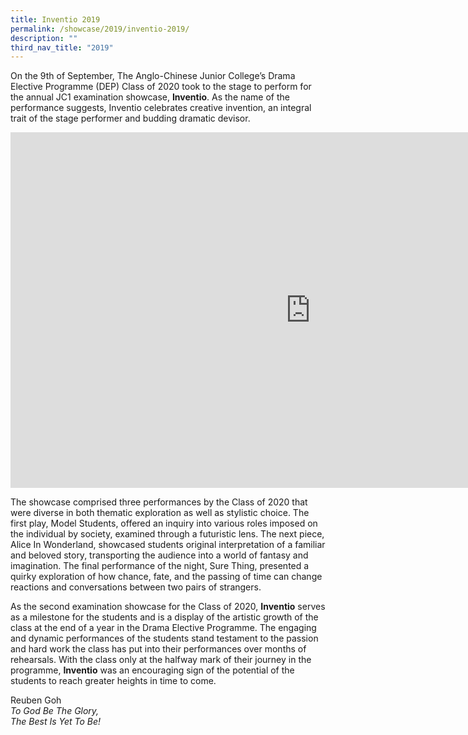```yaml
---
title: Inventio 2019
permalink: /showcase/2019/inventio-2019/
description: ""
third_nav_title: "2019"
---
```

On the 9th of September, The Anglo-Chinese Junior College’s Drama Elective Programme (DEP) Class of 2020 took to the stage to perform for the annual JC1 examination showcase,&nbsp;**Inventio**. As the name of the performance suggests, Inventio celebrates creative invention, an integral trait of the stage performer and budding dramatic devisor.

<iframe allowfullscreen="true" height="569" width="960" frameborder="0" src="https://docs.google.com/presentation/d/e/2PACX-1vQj_oH8CngXnX7V7Q62_s2AHlwnNgUDJsAhzH-bGU2WLtiRzXPhxGUd09uDiPN7IydtIw8yGgoWNL62/embed?start=false&amp;loop=false&amp;delayms=3000"></iframe>

The showcase comprised three performances by the Class of 2020 that were diverse in both thematic exploration as well as stylistic choice. The first play, Model Students, offered an inquiry into various roles imposed on the individual by society, examined through a futuristic lens. The next piece, Alice In Wonderland, showcased students original interpretation of a familiar and beloved story, transporting the audience into a world of fantasy and imagination. The final performance of the night, Sure Thing, presented a quirky exploration of how chance, fate, and the passing of time can change reactions and conversations between two pairs of strangers.  

  

As the second examination showcase for the Class of 2020,&nbsp;**Inventio**&nbsp;serves as a milestone for the students and is a display of the artistic growth of the class at the end of a year in the Drama Elective Programme. The engaging and dynamic performances of the students stand testament to the passion and hard work the class has put into their performances over months of rehearsals. With the class only at the halfway mark of their journey in the programme,&nbsp;**Inventio**&nbsp;was an encouraging sign of the potential of the students to reach greater heights in time to come.

  

Reuben Goh<br>
_To God Be The Glory,_<br>
_The Best Is Yet To Be!_